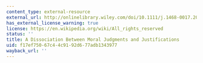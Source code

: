```yaml
---
content_type: external-resource
external_url: http://onlinelibrary.wiley.com/doi/10.1111/j.1468-0017.2006.00297.x/full
has_external_license_warning: true
license: https://en.wikipedia.org/wiki/All_rights_reserved
status: ''
title: A Dissociation Between Moral Judgments and Justifications
uid: f17ef750-67c4-4c91-92d6-77adb1343977
wayback_url: ''
---
```

